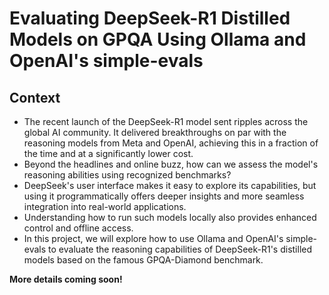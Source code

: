 # Evaluating DeepSeek-R1 Distilled Models on GPQA Using Ollama and OpenAI's simple-evals

## Context
- The recent launch of the DeepSeek-R1 model sent ripples across the global AI community. It delivered breakthroughs on par with the reasoning models from Meta and OpenAI, achieving this in a fraction of the time and at a significantly lower cost.
- Beyond the headlines and online buzz, how can we assess the model's reasoning abilities using recognized benchmarks? 
- DeepSeek's user interface makes it easy to explore its capabilities, but using it programmatically offers deeper insights and more seamless integration into real-world applications.
- Understanding how to run such models locally also provides enhanced control and offline access.
- In this project, we will explore how to use Ollama and OpenAI's simple-evals to evaluate the reasoning capabilities of DeepSeek-R1's distilled models based on the famous GPQA-Diamond benchmark.

**More details coming soon!**